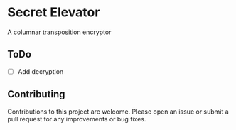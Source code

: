 # Secret Elevator
A columnar transposition encryptor

## ToDo
- [ ] Add decryption

## Contributing
Contributions to this project are welcome. Please open an issue or submit a pull request for any improvements or bug fixes.

